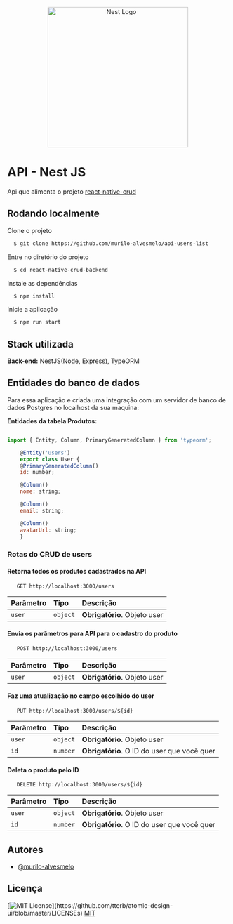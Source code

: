 <p align="center">
  <a href="http://nestjs.com/" target="blank"><img src="https://nestjs.com/img/logo_text.svg" width="320" alt="Nest Logo" /></a>
</p>

# API - Nest JS
 
Api que alimenta o projeto [react-native-crud](https://github.com/murilo-alvesmelo/react-native-crud)


## Rodando localmente

Clone o projeto

```bash
  $ git clone https://github.com/murilo-alvesmelo/api-users-list
```

Entre no diretório do projeto

```bash
  $ cd react-native-crud-backend
```

Instale as dependências

```bash
  $ npm install
```

Inicie a aplicação

```bash
  $ npm run start
```


## Stack utilizada

**Back-end:** NestJS(Node, Express), TypeORM

## Entidades do banco de dados

Para essa aplicação e criada uma integração com um servidor de banco de dados Postgres no localhost da sua maquina:

**Entidades da tabela Produtos:**

```javascript

import { Entity, Column, PrimaryGeneratedColumn } from 'typeorm';

    @Entity('users')
    export class User {
    @PrimaryGeneratedColumn()
    id: number;

    @Column()
    nome: string;

    @Column()
    email: string;

    @Column()
    avatarUrl: string;
    }
```

### Rotas do CRUD de users
#### Retorna todos os produtos cadastrados na API
```http
   GET http://localhost:3000/users
```

| Parâmetro   | Tipo       | Descrição                           |
| :---------- | :--------- | :---------------------------------- |
| `user` | `object` | **Obrigatório**. Objeto user|


#### Envia os parâmetros para API para o cadastro do produto
```http
   POST http://localhost:3000/users
```
| Parâmetro   | Tipo       | Descrição                                   |
| :---------- | :--------- | :------------------------------------------ |
| `user`   | `object` | **Obrigatório**. Objeto user|

#### Faz uma atualização no campo escolhido do user 
```http
   PUT http://localhost:3000/users/${id}
```
| Parâmetro   | Tipo       | Descrição                                   |
| :---------- | :--------- | :------------------------------------------ |
| `user`   | `object` | **Obrigatório**. Objeto user|
| `id`      | `number` | **Obrigatório**. O ID do user que você quer  |

#### Deleta o produto pelo ID

```http
   DELETE http://localhost:3000/users/${id}
```

| Parâmetro   | Tipo       | Descrição                                   |
| :---------- | :--------- | :------------------------------------------ |
| `user`   | `object` | **Obrigatório**. Objeto user|
| `id`      | `number` | **Obrigatório**. O ID do user que você quer  |

## Autores

- [@murilo-alvesmelo](https://github.com/murilo-alvesmelo)


## Licença
[![MIT License](https://img.shields.io/apm/l/atomic-design-ui.svg?)](https://github.com/tterb/atomic-design-ui/blob/master/LICENSEs)
[MIT](https://choosealicense.com/licenses/mit/)
